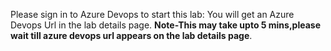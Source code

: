 Please sign in to Azure Devops to start this lab: You will get an Azure Devops Url in the lab details page.
       **Note-This may take upto 5 mins,please wait till azure devops url appears on the lab details page**.

